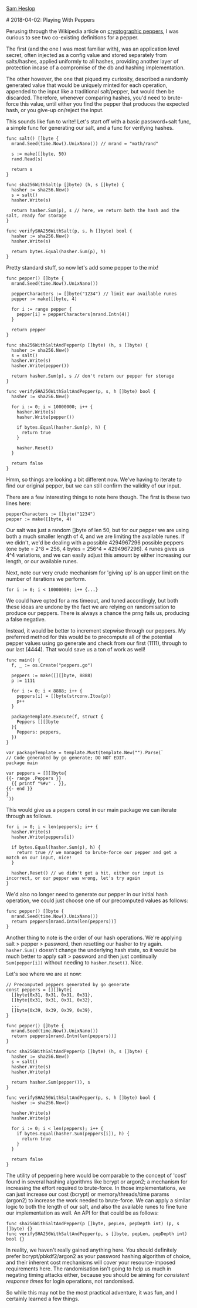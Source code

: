 <html>
  <head>
    <title>Sam Heslop</title>
    <meta charset="utf-8">
    <link rel="stylesheet" type="text/css" href="../style.css">
    <link href="https://fonts.googleapis.com/css?family=Bellefair" rel="stylesheet">
  </head>
  <body>
    <div>
      <p><a href="https://samheslop.uk" class="me">Sam Heslop</a><p>
    </div>
    <div id="md">
# 2018-04-02: Playing With Peppers

Perusing through the Wikipedia article on [cryptographic peppers](https://en.wikipedia.org/wiki/Pepper_(cryptography)), I was curious to see two co-existing definitions for a pepper. 

The first (and the one I was most familiar with), was an application level secret, often injected as a config value and stored separately from salts/hashes, applied uniformly to all hashes, providing another layer of protection incase of a compromise of the db and hashing implementation. 

The other however, the one that piqued my curiosity, described a randomly generated value that would be uniquely minted for each operation, appended to the input like a traditional salt/pepper, but would then be discarded. Therefore, whenever comparing hashes, you'd need to brute-force this value, until either you find the pepper that produces the expected hash, or you give-up on/reject the input.


This sounds like fun to write! Let's start off with a basic password+salt func, a simple func for generating our salt, and a func for verifying hashes.


    func salt() []byte {
      mrand.Seed(time.Now().UnixNano()) // mrand = "math/rand"

      s := make([]byte, 50)
      rand.Read(s)

      return s
    }

    func sha256WithSalt(p []byte) (h, s []byte) {
      hasher := sha256.New()
      s = salt()
      hasher.Write(s)

      return hasher.Sum(p), s // here, we return both the hash and the salt, ready for storage
    }

    func verifySHA256WithSalt(p, s, h []byte) bool {
      hasher := sha256.New()
      hasher.Write(s)

      return bytes.Equal(hasher.Sum(p), h)
    }


Pretty standard stuff, so now let's add some pepper to the mix!


    func pepper() []byte {
      mrand.Seed(time.Now().UnixNano())

      pepperCharacters := []byte("1234") // limit our available runes
      pepper := make([]byte, 4)

      for i := range pepper {
        pepper[i] = pepperCharacters[mrand.Intn(4)]
      }

      return pepper
    }

    func sha256WithSaltAndPepper(p []byte) (h, s []byte) {
      hasher := sha256.New()
      s = salt()
      hasher.Write(s)
      hasher.Write(pepper())

      return hasher.Sum(p), s // don't return our pepper for storage
    }

    func verifySHA256WithSaltAndPepper(p, s, h []byte) bool {
      hasher := sha256.New()

      for i := 0; i < 10000000; i++ {
        hasher.Write(s)
        hasher.Write(pepper())

        if bytes.Equal(hasher.Sum(p), h) {
          return true
        }

        hasher.Reset()
      }

      return false
    }
 

Hmm, so things are looking a bit different now. We've having to iterate to find our original pepper, but we can still confirm the validity of our input. 

There are a few interesting things to note here though. The first is these two lines here:

    pepperCharacters := []byte("1234")
    pepper := make([]byte, 4)

Our salt was just a random []byte of len 50, but for our pepper we are using both a much smaller length of 4, and we are limiting the available runes. If we didn't, we'd be dealing with a possible 4294967296 possible peppers (one byte = 2^8 = 256, 4 bytes = 256^4 = 4294967296). 4 runes gives us 4^4 variations, and we can easily adjust this amount by either increasing our length, or our available runes.

Next, note our very crude mechanism for 'giving up' is an upper limit on the number of iterations we perform.

    for i := 0; i < 10000000; i++ {...}

We could have opted for a ms timeout, and tuned accordingly, but both these ideas are undone by the fact we are relying on randomisation to produce our peppers. There is always a chance the prng fails us, producing a false negative.

Instead, it would be better to increment stepwise through our peppers. My preferred method for this would be to precompute all of the potential pepper values using go generate and check from our first (1111), through to our last (4444). That would save us a ton of work as well!

    func main() {
      f, _ := os.Create("peppers.go")

      peppers := make([][]byte, 8888)
      p := 1111

      for i := 0; i < 8888; i++ {
        peppers[i] = []byte(strconv.Itoa(p))
        p++
      }

      packageTemplate.Execute(f, struct {
        Peppers [][]byte
      }{
        Peppers: peppers,
      })
    }

    var packageTemplate = template.Must(template.New("").Parse(`
    // Code generated by go generate; DO NOT EDIT.
    package main

    var peppers = [][]byte{
    {{- range .Peppers }}
      {{ printf "%#v" . }},
    {{- end }}
    }
    `))

This would give us a `peppers` const in our main package we can iterate through as follows.

    for i := 0; i < len(peppers); i++ {
      hasher.Write(s)
      hasher.Write(peppers[i])

      if bytes.Equal(hasher.Sum(p), h) {
        return true // we managed to brute-force our pepper and get a match on our input, nice!
      }

      hasher.Reset() // we didn't get a hit, either our input is incorrect, or our pepper was wrong, let's try again
    }

We'd also no longer need to generate our pepper in our initial hash operation, we could just choose one of our precomputed values as follows:

    func pepper() []byte {
      mrand.Seed(time.Now().UnixNano())
      return peppers[mrand.Intn(len(peppers))]
    }

Another thing to note is the order of our hash operations. We're applying salt > pepper > password, then resetting our hasher to try again. `hasher.Sum()` doesn't change the underlying hash state, so it would be much better to apply salt > password and then just continually `Sum(pepper[i])` without needing to `hasher.Reset()`. Nice.

Let's see where we are at now:

    // Precomputed peppers generated by go generate
    const peppers = [][]byte{
      []byte{0x31, 0x31, 0x31, 0x31},
      []byte{0x31, 0x31, 0x31, 0x32},
      ...
      []byte{0x39, 0x39, 0x39, 0x39},
    }

    func pepper() []byte {
      mrand.Seed(time.Now().UnixNano())
      return peppers[mrand.Intn(len(peppers))]
    }

    func sha256WithSaltAndPepper(p []byte) (h, s []byte) {
      hasher := sha256.New()
      s = salt()
      hasher.Write(s)
      hasher.Write(p)

      return hasher.Sum(pepper()), s
    }

    func verifySHA256WithSaltAndPepper(p, s, h []byte) bool {
      hasher := sha256.New()

      hasher.Write(s)
      hasher.Write(p)

      for i := 0; i < len(peppers); i++ {
        if bytes.Equal(hasher.Sum(peppers[i]), h) {
          return true
        }
      }

      return false
    }

The utility of peppering here would be comparable to the concept of 'cost' found in several hashing algorithms like bcrypt or argon2; a mechanism for increasing the effort required to brute-force. In those implementations, we can just increase our cost (bcrypt) or memory/threads/time params (argon2) to increase the work needed to brute-force. We can apply a similar logic to both the length of our salt, and also the available runes to fine tune our implementation as well. An API for that could be as follows:

    func sha256WithSaltAndPepper(p []byte, pepLen, pepDepth int) (p, s []byte) {}
    func verifySHA256WithSaltAndPepper(p, s []byte, pepLen, pepDepth int) bool {}

In reality, we haven't really gained anything here. You should definitely prefer bcrypt/pbkdf2/argon2 as your password hashing algorithm of choice, and their inherent cost mechanisms will cover your resource-imposed requirements here. The randomisation isn't going to help us much in negating timing attacks either, because you should be aiming for *consistent response times* for login operations, not randomised.

So while this may not be the most practical adventure, it was fun, and I certainly learned a few things.
    </div>
    <script src="../highlight.pack.js"></script>
    <script>
    window.onload = function(){var aCodes=document.getElementsByTagName('pre');for(var i=0;i<aCodes.length;i++) {hljs.highlightBlock(aCodes[i]);}};
    </script>
  </body>
</html>